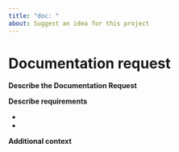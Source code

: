 ```yaml
---
title: "doc: "
about: Suggest an idea for this project
---
```


# Documentation request

**Describe the Documentation Request**

<!-- A clear and concise description of what documentation is needed (and/or when it's needed) below. -->

**Describe requirements**

<!-- The form of the documentation. Slides? Markdown? PDF? Insert the information below-->
- 
- 

**Additional context**

<!-- Useful links, other information below -->